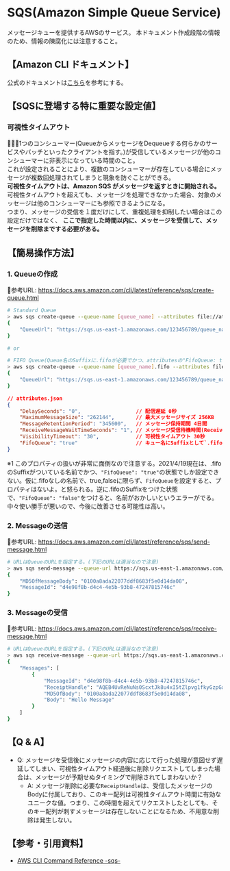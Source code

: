 # SQS(Amazon Simple Queue Service)

メッセージキューを提供するAWSのサービス。
本ドキュメント作成段階の情報のため、情報の陳腐化には注意すること。

## 【Amazon CLI ドキュメント】

公式のドキュメントは[こちら](https://docs.aws.amazon.com/cli/latest/reference/sqs/index.html)を参考にする。

## 【SQSに登場する特に重要な設定値】

### 可視性タイムアウト

1つのコンシューマー(QueueからメッセージをDequeueする何らかのサービスやバッチといったクライアントを指す。)が受信しているメッセージが他のコンシューマーに非表示になっている時間のこと。  
これが設定されることにより、複数のコンシューマーが存在している場合にメッセージが複数回処理されてしまうと現象を防ぐことができる。  
**可視性タイムアウトは、Amazon SQS がメッセージを返すときに開始される。**  
可視性タイムアウトを超えても、メッセージを処理できなかった場合、対象のメッセージは他のコンシューマーにも参照できるようになる。  
つまり、メッセージの受信を１度だけにして、重複処理を抑制したい場合はこの設定だけではなく、 **ここで指定した時間以内に、メッセージを受信して、メッセージを削除までする必要がある。**  


## 【簡易操作方法】

### 1. Queueの作成

📝参考URL: <https://docs.aws.amazon.com/cli/latest/reference/sqs/create-queue.html>

```sh
# Standard Queue
> aws sqs create-queue --queue-name [queue_name] --attributes file://attributes.json
{
    "QueueUrl": "https://sqs.us-east-1.amazonaws.com/123456789/queue_name"
}

# or

# FIFO Queue(Queue名のSuffixに.fifoが必要でかつ、attributesの"FifoQueue: true"を設定している必要がある。
> aws sqs create-queue --queue-name [queue_name].fifo --attributes file://attributes.json
{
    "QueueUrl": "https://sqs.us-east-1.amazonaws.com/123456789/queue_name"
}
```

```json
// attributes.json
{
    "DelaySeconds": "0",                  // 配信遅延 0秒
    "MaximumMessageSize": "262144",       // 最大メッセージサイズ 256KB
    "MessageRetentionPeriod": "345600",   // メッセージ保持期間 4日間
    "ReceiveMessageWaitTimeSeconds": "1", // メッセージ受信待機時間(ReceiveMessage実行時に到着まで待機している時間) 1秒
    "VisibilityTimeout": "30",            // 可視性タイムアウト 30秒
    "FifoQueue": "true"                   // キュー名にSuffixとして`.fifo`がついている場合にのみ有効。※1
}
```

※1 このプロパティの扱いが非常に面倒なので注意する。2021/4/19現在は、.fifoのSuffixがついている名前でかつ、`"FifoQueue": "true"`の状態でしか設定できない。仮に.fifoなしの名前で、true,falseに限らず、`FifoQueue`を設定すると、プロパティはないよ。と怒られる。逆に.fifoのSuffixをつけた状態で、`"FifoQueue": "false"`をつけると、名前がおかしいというエラーがでる。中々使い勝手が悪いので、今後に改善させる可能性は高い。

### 2. Messageの送信

📝参考URL: <https://docs.aws.amazon.com/cli/latest/reference/sqs/send-message.html>

```sh
# URLはQueueのURLを指定する。(下記のURLは適当なので注意)
> aws sqs send-message --queue-url https://sqs.us-east-1.amazonaws.com/123456789/queue_name --message-body "Hello Message"
{
    "MD5OfMessageBody": "0100a8ada22077ddf8683f5e0d14da08",
    "MessageId": "d4e98f8b-d4c4-4e5b-93b8-47247815746c"
}
```

### 3. Messageの受信

📝参考URL: <https://docs.aws.amazon.com/cli/latest/reference/sqs/receive-message.html>

```sh
# URLはQueueのURLを指定する。(下記のURLは適当なので注意)
> aws sqs receive-message --queue-url https://sqs.us-east-1.amazonaws.com/123456789/queue_name
{
    "Messages": [
        {
            "MessageId": "d4e98f8b-d4c4-4e5b-93b8-47247815746c",
            "ReceiptHandle": "AQEB4UvReNuNs0ScxtJk8u4xI5tZlpvg1fkyGzpGaJwBrI/dkbcoh00r+zEF+eW+J/thH84AWOzooawltSt58TCdYrFFWdsXANJcF4goPtnILci74JWYf9rNc5JQmjHjwDB8IIFuMGe/b/XVKvYvwB+g16GFpPt0VbcIibnfGD3+/xvCfiiRF0AQLsf8uABTPMLpb0s0Evtba56mgnn4WT8iepctemOYvkv0k0qEnJ5ECBleeCTtaV9M3Ai6k6enZWNp0hDLjJChYLgh1hefrGvEie5jMF2Ak9hE6rIfSoitMkEIT8oSp/huqsk1d8nVxIrUqEtFEoK+PjBaVvrNyBWOMnbwrGKQAKSxz00J/ZF1408SW3MoC8PK3QYtfif990T7mNwsI7okNJR3QTLnlQW2Ww==",
            "MD5OfBody": "0100a8ada22077ddf8683f5e0d14da08",
            "Body": "Hello Message"
        }
    ]
}
```

## 【Q & A】

- Q: メッセージを受信後にメッセージの内容に応じて行った処理が意図せず遅延してしまい、可視性タイムアウト経過後に削除リクエストしてしまった場合は、メッセージが予期せぬタイミングで削除されてしまわないか？
  - A: メッセージ削除に必要な`ReceiptHandle`は、受信したメッセージのBodyに付属しており、このキー配列は可視性タイムアウト時間に有効なユニークな値。つまり、この時間を超えてリクエストしたとしても、そのキー配列が刺すメッセージは存在しないことになるため、不用意な削除は発生しない。

## 【参考・引用資料】

- [AWS CLI Command Reference -sqs-](https://docs.aws.amazon.com/cli/latest/reference/sqs/index.html)